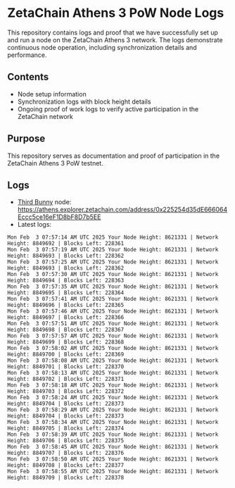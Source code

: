 # ZetaChain Athens 3 PoW Node Logs
This repository contains logs and proof that we have successfully set up and run a node on the ZetaChain Athens 3 network. The logs demonstrate continuous node operation, including synchronization details and performance.

## Contents
- Node setup information
- Synchronization logs with block height details
- Ongoing proof of work logs to verify active participation in the ZetaChain network

## Purpose
This repository serves as documentation and proof of participation in the ZetaChain Athens 3 PoW testnet.

## Logs

- [Third Bunny](https://thirdbunny.xyz/) node: https://athens.explorer.zetachain.com/address/0x225254d35dE666064Eccc5ce16eF1D8bF8D7b5EE
- Latest logs:
```
Mon Feb  3 07:57:14 AM UTC 2025 Your Node Height: 8621331 | Network Height: 8849692 | Blocks Left: 228361
Mon Feb  3 07:57:19 AM UTC 2025 Your Node Height: 8621331 | Network Height: 8849693 | Blocks Left: 228362
Mon Feb  3 07:57:25 AM UTC 2025 Your Node Height: 8621331 | Network Height: 8849693 | Blocks Left: 228362
Mon Feb  3 07:57:30 AM UTC 2025 Your Node Height: 8621331 | Network Height: 8849694 | Blocks Left: 228363
Mon Feb  3 07:57:35 AM UTC 2025 Your Node Height: 8621331 | Network Height: 8849695 | Blocks Left: 228364
Mon Feb  3 07:57:41 AM UTC 2025 Your Node Height: 8621331 | Network Height: 8849696 | Blocks Left: 228365
Mon Feb  3 07:57:46 AM UTC 2025 Your Node Height: 8621331 | Network Height: 8849697 | Blocks Left: 228366
Mon Feb  3 07:57:51 AM UTC 2025 Your Node Height: 8621331 | Network Height: 8849698 | Blocks Left: 228367
Mon Feb  3 07:57:57 AM UTC 2025 Your Node Height: 8621331 | Network Height: 8849699 | Blocks Left: 228368
Mon Feb  3 07:58:02 AM UTC 2025 Your Node Height: 8621331 | Network Height: 8849700 | Blocks Left: 228369
Mon Feb  3 07:58:08 AM UTC 2025 Your Node Height: 8621331 | Network Height: 8849701 | Blocks Left: 228370
Mon Feb  3 07:58:13 AM UTC 2025 Your Node Height: 8621331 | Network Height: 8849702 | Blocks Left: 228371
Mon Feb  3 07:58:18 AM UTC 2025 Your Node Height: 8621331 | Network Height: 8849703 | Blocks Left: 228372
Mon Feb  3 07:58:24 AM UTC 2025 Your Node Height: 8621331 | Network Height: 8849704 | Blocks Left: 228373
Mon Feb  3 07:58:29 AM UTC 2025 Your Node Height: 8621331 | Network Height: 8849704 | Blocks Left: 228373
Mon Feb  3 07:58:34 AM UTC 2025 Your Node Height: 8621331 | Network Height: 8849705 | Blocks Left: 228374
Mon Feb  3 07:58:39 AM UTC 2025 Your Node Height: 8621331 | Network Height: 8849706 | Blocks Left: 228375
Mon Feb  3 07:58:45 AM UTC 2025 Your Node Height: 8621331 | Network Height: 8849707 | Blocks Left: 228376
Mon Feb  3 07:58:50 AM UTC 2025 Your Node Height: 8621331 | Network Height: 8849708 | Blocks Left: 228377
Mon Feb  3 07:58:55 AM UTC 2025 Your Node Height: 8621331 | Network Height: 8849709 | Blocks Left: 228378
```
